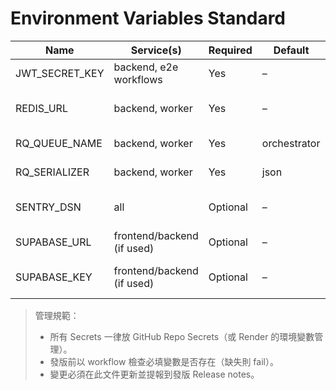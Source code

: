 # Environment Variables Standard
| Name              | Service(s)                  | Required | Default | Secret? | Notes |
|-------------------|-----------------------------|----------|---------|---------|------|
| JWT_SECRET_KEY    | backend, e2e workflows      | Yes      | –       | Yes     | HS256 signing key |
| REDIS_URL         | backend, worker             | Yes      | –       | Yes     | Must match DB index across services |
| RQ_QUEUE_NAME     | backend, worker             | Yes      | orchestrator | No  | Queue name must match |
| RQ_SERIALIZER     | backend, worker             | Yes      | json    | No      | Must be `json` for both |
| SENTRY_DSN        | all                         | Optional | –       | Yes     | Required for Sentry smoke/alerts |
| SUPABASE_URL      | frontend/backend (if used)  | Optional | –       | No      |  |
| SUPABASE_KEY      | frontend/backend (if used)  | Optional | –       | Yes     | Use anon/service_role appropriately |

> 管理規範：
> - 所有 Secrets 一律放 GitHub Repo Secrets（或 Render 的環境變數管理）。
> - 發版前以 workflow 檢查必填變數是否存在（缺失則 fail）。
> - 變更必須在此文件更新並提報到發版 Release notes。
